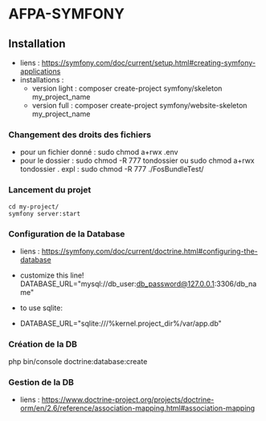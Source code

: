 # AFPA-SYMFONY

## Installation

- liens : https://symfony.com/doc/current/setup.html#creating-symfony-applications
- installations : 
	- version light : composer create-project symfony/skeleton my_project_name
	- version full : composer create-project symfony/website-skeleton my_project_name
	
### Changement des droits des fichiers 
- pour un fichier donné : sudo chmod a+rwx .env
- pour le dossier : sudo chmod -R 777 tondossier  ou sudo chmod a+rwx tondossier .  expl : sudo chmod -R 777 ./FosBundleTest/

### Lancement du projet
	cd my-project/
 	symfony server:start


### Configuration de la Database

- liens : https://symfony.com/doc/current/doctrine.html#configuring-the-database
	
- customize this line!
DATABASE_URL="mysql://db_user:db_password@127.0.0.1:3306/db_name"

- to use sqlite:
- DATABASE_URL="sqlite:///%kernel.project_dir%/var/app.db"

### Création de la DB
php bin/console doctrine:database:create

### Gestion de la DB
- liens : https://www.doctrine-project.org/projects/doctrine-orm/en/2.6/reference/association-mapping.html#association-mapping
